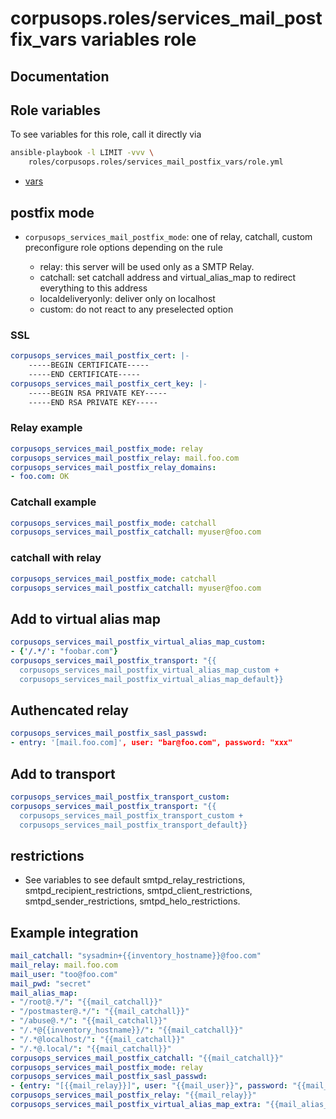 # corpusops.roles/services_mail_postfix_vars variables role
## Documentation

## Role variables
To see variables for this role, call it directly via
```bash
ansible-playbook -l LIMIT -vvv \
    roles/corpusops.roles/services_mail_postfix_vars/role.yml
```
- [vars](https://github.com/corpusops/roles/blob/master/services_mail_postfix_vars/defaults/main.yml)


## postfix mode
- ``corpusops_services_mail_postfix_mode``: one of relay, catchall, custom<br/>
    preconfigure role options depending on the rule

    - relay: this server will be used only as a SMTP Relay.
    - catchall: set catchall address and virtual_alias_map
      to redirect everything to this address
    - localdeliveryonly: deliver only on localhost
    - custom: do not react to any preselected option


### SSL
```yaml
corpusops_services_mail_postfix_cert: |-
    -----BEGIN CERTIFICATE-----
    -----END CERTIFICATE-----
corpusops_services_mail_postfix_cert_key: |-
    -----BEGIN RSA PRIVATE KEY-----
    -----END RSA PRIVATE KEY-----
```

### Relay example
```yaml
corpusops_services_mail_postfix_mode: relay
corpusops_services_mail_postfix_relay: mail.foo.com
corpusops_services_mail_postfix_relay_domains:
- foo.com: OK
```

### Catchall example
```yaml
corpusops_services_mail_postfix_mode: catchall
corpusops_services_mail_postfix_catchall: myuser@foo.com
```

### catchall with relay

```yaml
corpusops_services_mail_postfix_mode: catchall
corpusops_services_mail_postfix_catchall: myuser@foo.com
```

## Add to virtual alias map
```yaml
corpusops_services_mail_postfix_virtual_alias_map_custom:
- {'/.*/': "foobar.com"}
corpusops_services_mail_postfix_transport: "{{
  corpusops_services_mail_postfix_virtual_alias_map_custom +
  corpusops_services_mail_postfix_virtual_alias_map_default}}
```

## Authencated relay
```yaml
corpusops_services_mail_postfix_sasl_passwd:
- entry: '[mail.foo.com]', user: "bar@foo.com", password: "xxx"
```


## Add to transport

```yaml
corpusops_services_mail_postfix_transport_custom:
corpusops_services_mail_postfix_transport: "{{
  corpusops_services_mail_postfix_transport_custom +
  corpusops_services_mail_postfix_transport_default}}
```

## restrictions
- See variables to see default smtpd_relay_restrictions, smtpd_recipient_restrictions, smtpd_client_restrictions, smtpd_sender_restrictions, smtpd_helo_restrictions.



## Example integration
```yaml
mail_catchall: "sysadmin+{{inventory_hostname}}@foo.com"
mail_relay: mail.foo.com
mail_user: "too@foo.com"
mail_pwd: "secret"
mail_alias_map:
- "/root@.*/": "{{mail_catchall}}"
- "/postmaster@.*/": "{{mail_catchall}}"
- "/abuse@.*/": "{{mail_catchall}}"
- "/.*@{{inventory_hostname}}/": "{{mail_catchall}}"
- "/.*@localhost/": "{{mail_catchall}}"
- "/.*@.local/": "{{mail_catchall}}"
corpusops_services_mail_postfix_catchall: "{{mail_catchall}}"
corpusops_services_mail_postfix_mode: relay
corpusops_services_mail_postfix_sasl_passwd:
- {entry: "[{{mail_relay}}]", user: "{{mail_user}}", password: "{{mail_pwd}}"}
corpusops_services_mail_postfix_relay: "{{mail_relay}}"
corpusops_services_mail_postfix_virtual_alias_map_extra: "{{mail_alias_map}}"
```


